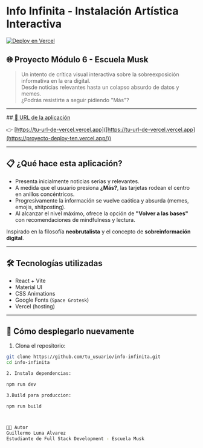 # Info Infinita - Instalación Artística Interactiva

[![Deploy en Vercel](https://vercel.com/button)](https://vercel.com/)

## 🌐 Proyecto Módulo 6 - Escuela Musk

> Un intento de  crítica visual interactiva sobre la sobreexposición informativa en la era digital.  
> Desde noticias relevantes hasta un colapso absurdo de datos y memes.  
> ¿Podrás resistirte a seguir pidiendo "Más"?

---

##[ 🔗 URL de la aplicación](https://proyecto-deploy-ten.vercel.app/)

👉 [https://tu-url-de-vercel.vercel.app]([https://tu-url-de-vercel.vercel.app](https://proyecto-deploy-ten.vercel.app/))

---

## 📋 ¿Qué hace esta aplicación?

- Presenta inicialmente noticias serias y relevantes.
- A medida que el usuario presiona **¿Más?**, las tarjetas rodean el centro en anillos concéntricos.
- Progresivamente la información se vuelve caótica y absurda (memes, emojis, shitposting).
- Al alcanzar el nivel máximo, ofrece la opción de **"Volver a las bases"** con recomendaciones de mindfulness y lectura.

Inspirado en la filosofía **neobrutalista** y el concepto de **sobreinformación digital**.

---

## 🛠️ Tecnologías utilizadas

- React + Vite
- Material UI
- CSS Animations
- Google Fonts (`Space Grotesk`)
- Vercel (hosting)

---

## 🚀 Cómo desplegarlo nuevamente

1. Clona el repositorio:
```bash
git clone https://github.com/tu_usuario/info-infinita.git
cd info-infinita

2. Instala dependencias: 

npm run dev

3.Build para produccion:

npm run build



👨‍🎨 Autor
Guillermo Luna Alvarez
Estudiante de Full Stack Development - Escuela Musk
